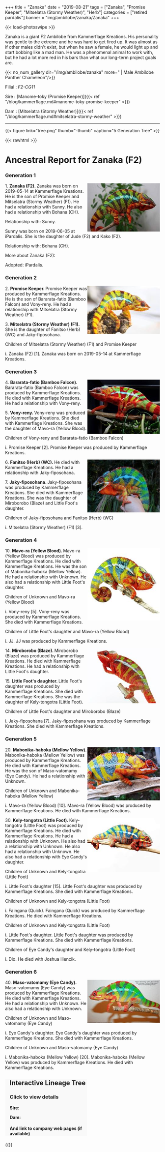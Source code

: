 +++
title = "Zanaka"
date = "2019-08-21"
tags = ["Zanaka", "Promise Keeper", "Mitselatra (Stormy Weather)", "Herb"]
categories = ["retired pardalis"]
banner = "img/ambilobe/zanaka/Zanaka"
+++

{{< load-photoswipe >}}

Zanaka is a giant F2 Ambilobe from Kammerflage Kreations. His personality was gentle to the extreme and he was hard to get fired up. It was almost as if other males didn't exist, but when he saw a female, he would light up and start bobbing like a mad man. He was a phenomenal animal to work with, but he had a lot more red in his bars than what our long-term project goals are.

{{< no_num_gallery dir="/img/ambilobe/zanaka" more=" | Male Ambilobe Panther Chameleon"/>}}

Filial
: *F2-CG11*

Sire
: [Manome-toky (Promise Keeper)]({{< ref "/blog/kammerflage.md#manome-toky-promise-keeper" >}})

Dam
: [Mitselatra (Stormy Weather)]({{< ref "/blog/kammerflage.md#mitselatra-stormy-weather" >}})

---

{{< figure link="tree.png" thumb="-thumb" caption="5 Generation Tree" >}}

{{< rawhtml >}} 

<div id="grampstextdoc">
    <div id="header">
      <h1>Ancestral Report for Zanaka (F2)</h1>
    </div>
    <h3>Generation 1</h3>
    <img align="right" alt="" border="0" src="isZanaka.jpg" />
    <p>1. <strong>Zanaka (F2). </strong>Zanaka was born on 2019-05-14 at Kammerflage Kreations.  He is the son of Promise Keeper and Mitselatra (Stormy Weather) (F1). He had a relationship with Sunny. He also had a relationship with Bohana (CH). </p>
    <p />Relationship with: Sunny.</p>
    <p>Sunny was born on 2019-06-05 at iPardalis.  She is the daughter of Jude (F2) and Kako (F2). </p>
    <p />Relationship with: Bohana (CH).</p>
    <p></p>
    <p>More about Zanaka (F2):</p>
    <p>Adopted: iPardalis.  </p>
    <h3>Generation 2</h3>
    <img align="right" alt="" border="0" src="ispromise_keeper.jpg" />
    <p>2. <strong>Promise Keeper. </strong>Promise Keeper was produced by Kammerflage Kreations.  He is the son of Bararata-fatio (Bamboo Falcon) and Vony-reny. He had a relationship with Mitselatra (Stormy Weather) (F1). </p>
    <p>3. <strong>Mitselatra (Stormy Weather) (F1). </strong>She is the daughter of Fanitso (Herb) (WC) and Jaky-fiposohana. </p>
    <p>Children of Mitselatra (Stormy Weather) (F1) and Promise Keeper</p>
    <p>i. Zanaka (F2) [1]. Zanaka was born on 2019-05-14 at Kammerflage Kreations.  </p>
    <h3>Generation 3</h3>
    <img align="right" alt="" border="0" src="is67119195_2313830222028769_4345136138969677824_n.jpg" />
    <p>4. <strong>Bararata-fatio (Bamboo Falcon). </strong>Bararata-fatio (Bamboo Falcon) was produced by Kammerflage Kreations.  He died with Kammerflage Kreations.  He had a relationship with Vony-reny. </p>
    <p>5. <strong>Vony-reny. </strong>Vony-reny was produced by Kammerflage Kreations.  She died with Kammerflage Kreations.  She was the daughter of Mavo-ra (Yellow Blood). </p>
    <p>Children of Vony-reny and Bararata-fatio (Bamboo Falcon)</p>
    <p>i. Promise Keeper [2]. Promise Keeper was produced by Kammerflage Kreations.  </p>
    <img align="right" alt="" border="0" src="isFanitso.jpg" />
    <p>6. <strong>Fanitso (Herb) (WC). </strong>He died with Kammerflage Kreations.  He had a relationship with Jaky-fiposohana. </p>
    <p>7. <strong>Jaky-fiposohana. </strong>Jaky-fiposohana was produced by Kammerflage Kreations.  She died with Kammerflage Kreations.  She was the daughter of Miroborobo (Blaze) and Little Foot's daughter. </p>
    <p>Children of Jaky-fiposohana and Fanitso (Herb) (WC)</p>
    <p>i. Mitselatra (Stormy Weather) (F1) [3]. </p>
    <h3>Generation 4</h3>
    <img align="right" alt="" border="0" src="issideshow.jpg" />
    <p>10. <strong>Mavo-ra (Yellow Blood). </strong>Mavo-ra (Yellow Blood) was produced by Kammerflage Kreations.  He died with Kammerflage Kreations.  He was the son of Mabonika-haboka (Mellow Yellow). He had a relationship with Unknown. He also had a relationship with Little Foot's daughter. </p>
    <p>Children of Unknown and Mavo-ra (Yellow Blood)</p>
    <p>i. Vony-reny [5]. Vony-reny was produced by Kammerflage Kreations.  She died with Kammerflage Kreations.  </p>
    <p>Children of Little Foot's daughter and Mavo-ra (Yellow Blood)</p>
    <p>i. JJ. JJ was produced by Kammerflage Kreations.  </p>
    <img align="right" alt="" border="0" src="isblaze.jpg" />
    <p>14. <strong>Miroborobo (Blaze). </strong>Miroborobo (Blaze) was produced by Kammerflage Kreations.  He died with Kammerflage Kreations.  He had a relationship with Little Foot's daughter. </p>
    <p>15. <strong>Little Foot's daughter. </strong>Little Foot's daughter was produced by Kammerflage Kreations.  She died with Kammerflage Kreations.  She was the daughter of Kely-tongotra (Little Foot). </p>
    <p>Children of Little Foot's daughter and Miroborobo (Blaze)</p>
    <p>i. Jaky-fiposohana [7]. Jaky-fiposohana was produced by Kammerflage Kreations.  She died with Kammerflage Kreations.  </p>
    <h3>Generation 5</h3>
    <img align="right" alt="" border="0" src="isMelloyYellow.jpg" />
    <p>20. <strong>Mabonika-haboka (Mellow Yellow). </strong>Mabonika-haboka (Mellow Yellow) was produced by Kammerflage Kreations.  He died with Kammerflage Kreations.  He was the son of Maso-vatomamy (Eye Candy). He had a relationship with Unknown. </p>
    <p>Children of Unknown and Mabonika-haboka (Mellow Yellow)</p>
    <p>i. Mavo-ra (Yellow Blood) [10]. Mavo-ra (Yellow Blood) was produced by Kammerflage Kreations.  He died with Kammerflage Kreations.  </p>
    <img align="right" alt="" border="0" src="is67305517_409741402974100_605981746156011520_n.jpg" />
    <p>30. <strong>Kely-tongotra (Little Foot). </strong>Kely-tongotra (Little Foot) was produced by Kammerflage Kreations.  He died with Kammerflage Kreations.  He had a relationship with Unknown. He also had a relationship with Unknown. He also had a relationship with Unknown. He also had a relationship with Eye Candy's daughter. </p>
    <p>Children of Unknown and Kely-tongotra (Little Foot)</p>
    <p>i. Little Foot's daughter [15]. Little Foot's daughter was produced by Kammerflage Kreations.  She died with Kammerflage Kreations.  </p>
    <p>Children of Unknown and Kely-tongotra (Little Foot)</p>
    <p>i. Faingana (Quick). Faingana (Quick) was produced by Kammerflage Kreations.  He died with Kammerflage Kreations.  </p>
    <p>Children of Unknown and Kely-tongotra (Little Foot)</p>
    <p>i. Little Foot's daughter. Little Foot's daughter was produced by Kammerflage Kreations.  She died with Kammerflage Kreations.  </p>
    <p>Children of Eye Candy's daughter and Kely-tongotra (Little Foot)</p>
    <p>i. Dio. He died with Joshua Illencik.  </p>
    <h3>Generation 6</h3>
    <img align="right" alt="" border="0" src="iseyecandy.jpg" />
    <p>40. <strong>Maso-vatomamy (Eye Candy). </strong>Maso-vatomamy (Eye Candy) was produced by Kammerflage Kreations.  He died with Kammerflage Kreations.  He had a relationship with Unknown. He also had a relationship with Unknown. </p>
    <p>Children of Unknown and Maso-vatomamy (Eye Candy)</p>
    <p>i. Eye Candy's daughter. Eye Candy's daughter was produced by Kammerflage Kreations.  She died with Kammerflage Kreations.  </p>
    <p>Children of Unknown and Maso-vatomamy (Eye Candy)</p>
    <p>i. Mabonika-haboka (Mellow Yellow) [20]. Mabonika-haboka (Mellow Yellow) was produced by Kammerflage Kreations.  He died with Kammerflage Kreations.  </p>
  </div>
  
  
<div style="position: -webkit-sticky; position:sticky; padding-left:15px; top:75px; background-color:#f9f9f9;width:50%;"> 
  <script>var path = "https://ipardalis.comlineage.json";</script>
  <h2 id="interactive">Interactive Lineage Tree</h2> 
  <h3>Click to view details</h3> 
  <p><strong>Sire:</strong> <span id="sire"></span></p>
  <p><strong>Dam:</strong> <span id="dam"></span></p>
  <h4>And link to company web pages (if available)</h4> 
</div> 
<!-- container for force layout visualisation  --> 
<section id="vis"></section>
{{</ rawhtml >}}

